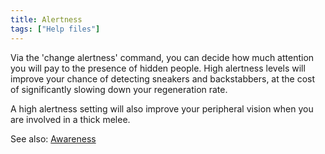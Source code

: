 ```yaml
---
title: Alertness
tags: ["Help files"]
---
```

Via the 'change alertness' command, you can decide how much attention
you will pay to the presence of hidden people. High alertness levels
will improve your chance of detecting sneakers and backstabbers, at the
cost of significantly slowing down your regeneration rate.

A high alertness setting will also improve your peripheral vision when
you are involved in a thick melee.

See also: [Awareness](Awareness "wikilink")
